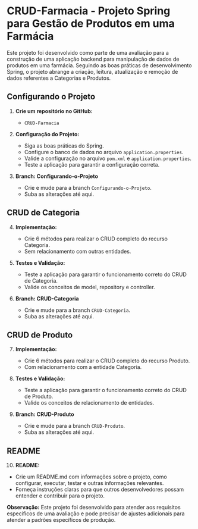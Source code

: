 # CRUD-Farmacia - Projeto Spring para Gestão de Produtos em uma Farmácia

Este projeto foi desenvolvido como parte de uma avaliação para a construção de uma aplicação backend para manipulação de dados de produtos em uma farmácia. Seguindo as boas práticas de desenvolvimento Spring, o projeto abrange a criação, leitura, atualização e remoção de dados referentes a Categorias e Produtos.

## Configurando o Projeto

1. **Crie um repositório no GitHub:**
   - `CRUD-Farmacia`

2. **Configuração do Projeto:**
   - Siga as boas práticas do Spring.
   - Configure o banco de dados no arquivo `application.properties`.
   - Valide a configuração no arquivo `pom.xml` e `application.properties`.
   - Teste a aplicação para garantir a configuração correta.

3. **Branch: Configurando-o-Projeto**
   - Crie e mude para a branch `Configurando-o-Projeto`.
   - Suba as alterações até aqui.

## CRUD de Categoria

4. **Implementação:**
   - Crie 6 métodos para realizar o CRUD completo do recurso Categoria.
   - Sem relacionamento com outras entidades.

5. **Testes e Validação:**
   - Teste a aplicação para garantir o funcionamento correto do CRUD de Categoria.
   - Valide os conceitos de model, repository e controller.

6. **Branch: CRUD-Categoria**
   - Crie e mude para a branch `CRUD-Categoria`.
   - Suba as alterações até aqui.

## CRUD de Produto

7. **Implementação:**
   - Crie 6 métodos para realizar o CRUD completo do recurso Produto.
   - Com relacionamento com a entidade Categoria.

8. **Testes e Validação:**
   - Teste a aplicação para garantir o funcionamento correto do CRUD de Produto.
   - Valide os conceitos de relacionamento de entidades.

9. **Branch: CRUD-Produto**
   - Crie e mude para a branch `CRUD-Produto`.
   - Suba as alterações até aqui.

## README

10. **README:**
   - Crie um README.md com informações sobre o projeto, como configurar, executar, testar e outras informações relevantes.
   - Forneça instruções claras para que outros desenvolvedores possam entender e contribuir para o projeto.

**Observação:** Este projeto foi desenvolvido para atender aos requisitos específicos de uma avaliação e pode precisar de ajustes adicionais para atender a padrões específicos de produção.

